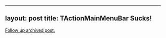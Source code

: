 
---
layout: post
title: TActionMainMenuBar Sucks!
---
[Follow up archived post.](/alex.ciobanu.org/index0e62-2.html)